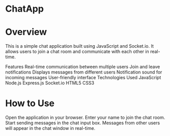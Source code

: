 # ChatApp


# Overview
This is a simple chat application built using JavaScript and Socket.io. It allows users to join a chat room and communicate with each other in real-time.

Features
Real-time communication between multiple users
Join and leave notifications
Displays messages from different users
Notification sound for incoming messages
User-friendly interface
Technologies Used
JavaScript
Node.js
Express.js
Socket.io
HTML5
CSS3

# How to Use
Open the application in your browser.
Enter your name to join the chat room.
Start sending messages in the chat input box.
Messages from other users will appear in the chat window in real-time.
